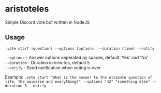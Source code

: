 # aristoteles
Simple Discord vote bot written in NodeJS


## Usage
`.vote start [question] --options [options] --duration [time] --notify`  

`--options` - Answer options seperated by spaces, default 'Yes' and 'No'  
`--duration` - Duration in minutes, default 5  
`--notify` - Send notification when voting is over  

Example: `.vote start "What is the answer to the ultimate question of life, the universe and everything?" --options "42" "something else" --duration 5 --notify`
